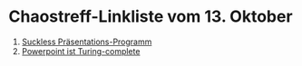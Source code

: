# Chaostreff-Linkliste vom 13. Oktober
1. [Suckless Präsentations-Programm](https://tools.suckless.org/sent/)
2. [Powerpoint ist Turing-complete](https://youtu.be/uNjxe8ShM-8)
